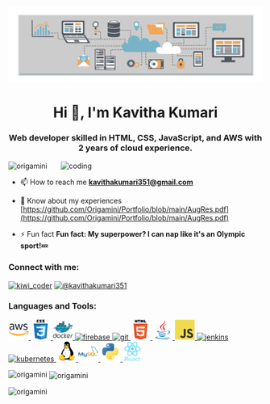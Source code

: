 ![logo](https://github.com/Origamini/Origamini/blob/main/gitpic.jpg)
<h1 align="center">Hi 👋, I'm Kavitha Kumari</h1>
<h3 align="center">Web developer skilled in HTML, CSS, JavaScript, and AWS with 2 years of cloud experience.</h3>

<img align="right" alt="coding" width="400" src="https://ih1.redbubble.net/image.5090038845.1125/raf,360x360,075,t,fafafa:ca443f4786.u9.jpg">

<p align="left"> <img src="https://komarev.com/ghpvc/?username=origamini&label=Profile%20views&color=0e75b6&style=flat" alt="origamini" /> </p>

- 📫 How to reach me **kavithakumari351@gmail.com**

- 📄 Know about my experiences [https://github.com/Origamini/Portfolio/blob/main/AugRes.pdf](https://github.com/Origamini/Portfolio/blob/main/AugRes.pdf)

- ⚡ Fun fact **Fun fact: My superpower? I can nap like it's an Olympic sport!💤**

<h3 align="left">Connect with me:</h3>
<p align="left">
<a href="https://www.youtube.com/c/kiwi_coder" target="blank"><img align="center" src="https://raw.githubusercontent.com/rahuldkjain/github-profile-readme-generator/master/src/images/icons/Social/youtube.svg" alt="kiwi_coder" height="30" width="40" /></a>
<a href="https://www.hackerrank.com/@kavithakumari351" target="blank"><img align="center" src="https://raw.githubusercontent.com/rahuldkjain/github-profile-readme-generator/master/src/images/icons/Social/hackerrank.svg" alt="@kavithakumari351" height="30" width="40" /></a>
</p>

<h3 align="left">Languages and Tools:</h3>
<p align="left"> <a href="https://aws.amazon.com" target="_blank" rel="noreferrer"> <img src="https://raw.githubusercontent.com/devicons/devicon/master/icons/amazonwebservices/amazonwebservices-original-wordmark.svg" alt="aws" width="40" height="40"/> </a> <a href="https://www.w3schools.com/css/" target="_blank" rel="noreferrer"> <img src="https://raw.githubusercontent.com/devicons/devicon/master/icons/css3/css3-original-wordmark.svg" alt="css3" width="40" height="40"/> </a> <a href="https://www.docker.com/" target="_blank" rel="noreferrer"> <img src="https://raw.githubusercontent.com/devicons/devicon/master/icons/docker/docker-original-wordmark.svg" alt="docker" width="40" height="40"/> </a> <a href="https://firebase.google.com/" target="_blank" rel="noreferrer"> <img src="https://www.vectorlogo.zone/logos/firebase/firebase-icon.svg" alt="firebase" width="40" height="40"/> </a> <a href="https://git-scm.com/" target="_blank" rel="noreferrer"> <img src="https://www.vectorlogo.zone/logos/git-scm/git-scm-icon.svg" alt="git" width="40" height="40"/> </a> <a href="https://www.w3.org/html/" target="_blank" rel="noreferrer"> <img src="https://raw.githubusercontent.com/devicons/devicon/master/icons/html5/html5-original-wordmark.svg" alt="html5" width="40" height="40"/> </a> <a href="https://www.java.com" target="_blank" rel="noreferrer"> <img src="https://raw.githubusercontent.com/devicons/devicon/master/icons/java/java-original.svg" alt="java" width="40" height="40"/> </a> <a href="https://developer.mozilla.org/en-US/docs/Web/JavaScript" target="_blank" rel="noreferrer"> <img src="https://raw.githubusercontent.com/devicons/devicon/master/icons/javascript/javascript-original.svg" alt="javascript" width="40" height="40"/> </a> <a href="https://www.jenkins.io" target="_blank" rel="noreferrer"> <img src="https://www.vectorlogo.zone/logos/jenkins/jenkins-icon.svg" alt="jenkins" width="40" height="40"/> </a> <a href="https://kubernetes.io" target="_blank" rel="noreferrer"> <img src="https://www.vectorlogo.zone/logos/kubernetes/kubernetes-icon.svg" alt="kubernetes" width="40" height="40"/> </a> <a href="https://www.linux.org/" target="_blank" rel="noreferrer"> <img src="https://raw.githubusercontent.com/devicons/devicon/master/icons/linux/linux-original.svg" alt="linux" width="40" height="40"/> </a> <a href="https://www.mysql.com/" target="_blank" rel="noreferrer"> <img src="https://raw.githubusercontent.com/devicons/devicon/master/icons/mysql/mysql-original-wordmark.svg" alt="mysql" width="40" height="40"/> </a> <a href="https://www.python.org" target="_blank" rel="noreferrer"> <img src="https://raw.githubusercontent.com/devicons/devicon/master/icons/python/python-original.svg" alt="python" width="40" height="40"/> </a> <a href="https://reactjs.org/" target="_blank" rel="noreferrer"> <img src="https://raw.githubusercontent.com/devicons/devicon/master/icons/react/react-original-wordmark.svg" alt="react" width="40" height="40"/> </a> </p>

<p><img align="left" src="https://github-readme-stats.vercel.app/api/top-langs?username=origamini&show_icons=true&locale=en&layout=compact" alt="origamini" /></p>

<p>&nbsp;<img align="center" src="https://github-readme-stats.vercel.app/api?username=origamini&show_icons=true&locale=en" alt="origamini" /></p>

<p><img align="center" src="https://github-readme-streak-stats.herokuapp.com/?user=origamini&" alt="origamini" /></p>

